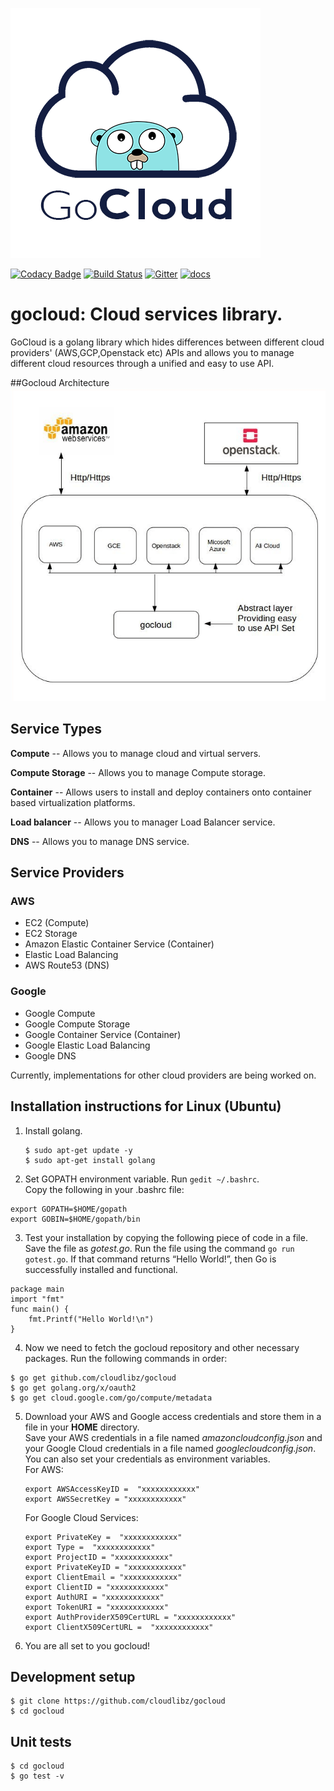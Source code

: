 ![GoCloud Logo](assets/logo.png)

[![Codacy Badge](https://api.codacy.com/project/badge/Grade/0fce581810a6420aaca4ba6757c54529)](https://www.codacy.com/app/cloudlibz/gocloud?utm_source=github.com&utm_medium=referral&utm_content=cloudlibz/gocloud&utm_campaign=Badge_Grade)
[![Build Status](https://travis-ci.org/cloudlibz/gocloud.svg?branch=master)](https://travis-ci.org/cloudlibz/gocloud)
[![Gitter](https://img.shields.io/badge/chat-on%20gitter-ff006f.svg?style=flat-square)](https://gitter.im/cloudlibz/gocloud)
[![docs](https://camo.githubusercontent.com/df8e028288079a740c10e6cfaad2fa0e0c96014d/687474703a2f2f696d672e736869656c64732e696f2f62616467652f446f63732d6c61746573742d677265656e2e737667)](https://github.com/cloudlibz/gocloud/tree/master/docs)

# gocloud: Cloud services library.

GoCloud is a golang library which hides differences between different cloud providers' (AWS,GCP,Openstack etc) APIs and allows you to manage different cloud resources through a unified and easy to use API.

##Gocloud Architecture
![GoCloud Architecture](assets/gocloudarchitecture.png)

## Service Types

**Compute** -- Allows you to manage cloud and virtual servers.

**Compute Storage** -- Allows you to manage Compute storage.

**Container** -- Allows users to install and deploy containers onto container based virtualization platforms.

**Load balancer** -- Allows you to manager Load Balancer service.

**DNS** -- Allows you to manage DNS service.

## Service Providers

### AWS

* EC2 (Compute)
* EC2 Storage
* Amazon Elastic Container Service (Container)
* Elastic Load Balancing
* AWS Route53 (DNS)

### Google

* Google Compute
* Google Compute Storage
* Google Container Service (Container)
* Google Elastic Load Balancing
* Google DNS

Currently, implementations for other cloud providers are being worked on.

## Installation instructions for Linux (Ubuntu)
1. Install golang.  
   ```
   $ sudo apt-get update -y
   $ sudo apt-get install golang
   ```
   
2. Set GOPATH environment variable. Run `gedit ~/.bashrc`.  
  Copy the following in your .bashrc file:
  ```
  export GOPATH=$HOME/gopath
  export GOBIN=$HOME/gopath/bin
  ```
     
3. Test your installation by copying the following piece of code in a file. Save the file as *gotest.go*. Run the file using the command `go run gotest.go`. If that command returns “Hello World!”, then Go is successfully installed and functional.
```golang
package main
import "fmt"
func main() {
    fmt.Printf("Hello World!\n")
}
```

4. Now we need to fetch the gocloud repository and other necessary packages. Run the following commands in order:
```
$ go get github.com/cloudlibz/gocloud
$ go get golang.org/x/oauth2
$ go get cloud.google.com/go/compute/metadata
```

5. Download your AWS and Google access credentials and store them in a file in your <b>HOME</b> directory.  
   Save your AWS credentials in a file named *amazoncloudconfig.json* and your Google Cloud credentials in a file named *googlecloudconfig.json*.  
   You can also set your credentials as environment variables.  
   For AWS:  
   ```
   export AWSAccessKeyID =  "xxxxxxxxxxxx"
   export AWSSecretKey = "xxxxxxxxxxxx"
   ```
   For Google Cloud Services:
   ```
   export PrivateKey =  "xxxxxxxxxxxx"
   export Type =  "xxxxxxxxxxxx"
   export ProjectID = "xxxxxxxxxxxx"
   export PrivateKeyID = "xxxxxxxxxxxx"
   export ClientEmail = "xxxxxxxxxxxx"
   export ClientID = "xxxxxxxxxxxx"
   export AuthURI = "xxxxxxxxxxxx"
   export TokenURI = "xxxxxxxxxxxx"
   export AuthProviderX509CertURL = "xxxxxxxxxxxx"
   export ClientX509CertURL =  "xxxxxxxxxxxx"
   ```

6. You are all set to you gocloud!

## Development setup

```
$ git clone https://github.com/cloudlibz/gocloud
$ cd gocloud
```

## Unit tests

```
$ cd gocloud
$ go test -v
```

